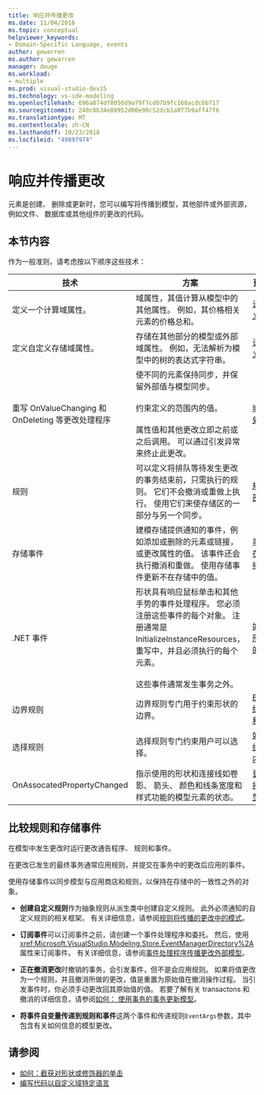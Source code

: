 ```yaml
---
title: 响应并传播更改
ms.date: 11/04/2016
ms.topic: conceptual
helpviewer_keywords:
- Domain-Specific Language, events
author: gewarren
ms.author: gewarren
manager: douge
ms.workload:
- multiple
ms.prod: visual-studio-dev15
ms.technology: vs-ide-modeling
ms.openlocfilehash: 696a874df8050d9a79f7cd07b9fc168acdc6b717
ms.sourcegitcommit: 240c8b34e80952d00e90c52dcb1a077b9aff47f6
ms.translationtype: MT
ms.contentlocale: zh-CN
ms.lasthandoff: 10/23/2018
ms.locfileid: "49897974"
---
```

# <a name="responding-to-and-propagating-changes"></a>响应并传播更改
元素是创建、 删除或更新时，您可以编写将传播到模型，其他部件或外部资源，例如文件、 数据库或其他组件的更改的代码。

## <a name="in-this-section"></a>本节内容
 作为一般准则，请考虑按以下顺序这些技术：

|技术|方案|更多相关信息|
|-|-|-|
|定义一个计算域属性。|域属性，其值计算从模型中的其他属性。 例如，其价格相关元素的价格总和。|[计算的和自定义的存储属性](../modeling/calculated-and-custom-storage-properties.md)|
|定义自定义存储域属性。|存储在其他部分的模型或外部域属性。 例如，无法解析为模型中的树的表达式字符串。|[计算的和自定义的存储属性](../modeling/calculated-and-custom-storage-properties.md)|
|重写 OnValueChanging 和 OnDeleting 等更改处理程序|使不同的元素保持同步，并保留外部值与模型同步。<br /><br /> 约束定义的范围内的值。<br /><br /> 属性值和其他更改立即之前或之后调用。 可以通过引发异常来终止此更改。|[域属性值更改处理程序](../modeling/domain-property-value-change-handlers.md)|
|规则|可以定义将排队等待发生更改的事务结束前，只需执行的规则。 它们不会撤消或重做上执行。 使用它们来使存储区的一部分与另一个同步。|[规则在模型内部传播更改](../modeling/rules-propagate-changes-within-the-model.md)|
|存储事件|建模存储提供通知的事件，例如添加或删除的元素或链接，或更改属性的值。 该事件还会执行撤消和重做。 使用存储事件更新不在存储中的值。|[事件处理程序在模型外部传播更改](../modeling/event-handlers-propagate-changes-outside-the-model.md)|
|.NET 事件|形状具有响应鼠标单击和其他手势的事件处理程序。 您必须注册这些事件的每个对象。 注册通常是 InitializeInstanceResources，重写中，并且必须执行的每个元素。<br /><br /> 这些事件通常发生事务之外。|[如何：截获对形状或修饰器的单击](../modeling/how-to-intercept-a-click-on-a-shape-or-decorator.md)|
|边界规则|边界规则专门用于约束形状的边界。|[BoundsRules 约束形状位置和大小](../modeling/boundsrules-constrain-shape-location-and-size.md)|
|选择规则|选择规则专门约束用户可以选择。|[如何：访问和约束当前所选内容](../modeling/how-to-access-and-constrain-the-current-selection.md)|
|OnAssocatedPropertyChanged|指示使用的形状和连接线如卷影、 箭头、 颜色和线条宽度和样式功能的模型元素的状态。|[更新形状和连接线以反映模型](../modeling/updating-shapes-and-connectors-to-reflect-the-model.md)|

## <a name="comparing-rules-and-store-events"></a>**比较规则和存储事件**
 在模型中发生更改时运行更改通告程序、 规则和事件。

 在更改已发生的最终事务通常应用规则，并提交在事务中的更改后应用的事件。

 使用存储事件以同步模型与应用商店和规则，以保持在存储中的一致性之外的对象。

-   **创建自定义规则**作为抽象规则从派生类中创建自定义规则。 此外必须通知的自定义规则的相关框架。 有关详细信息，请参阅[规则将传播的更改中的模式](../modeling/rules-propagate-changes-within-the-model.md)。

-   **订阅事件**可以订阅事件之前，请创建一个事件处理程序和委托。 然后，使用<xref:Microsoft.VisualStudio.Modeling.Store.EventManagerDirectory%2A>属性来订阅事件。 有关详细信息，请参阅[事件处理程序传播更改外部模型](../modeling/event-handlers-propagate-changes-outside-the-model.md)。

-   **正在撤消更改**时撤销的事务，会引发事件，但不是会应用规则。 如果将值更改为一个规则，并且撤消所做的更改，值是重置为原始值在撤消操作过程。 当引发事件时，你必须手动更改回其原始值的值。 若要了解有关 transactons 和撤消的详细信息，请参阅[如何： 使用事务的事务更新模型](../modeling/how-to-use-transactions-to-update-the-model.md)。

-   **将事件自变量传递到规则和事件**这两个事件和传递规则`EventArgs`参数，其中包含有关如何信息的模型更改。

## <a name="see-also"></a>请参阅

- [如何：截获对形状或修饰器的单击](../modeling/how-to-intercept-a-click-on-a-shape-or-decorator.md)
- [编写代码以自定义域特定语言](../modeling/writing-code-to-customise-a-domain-specific-language.md)